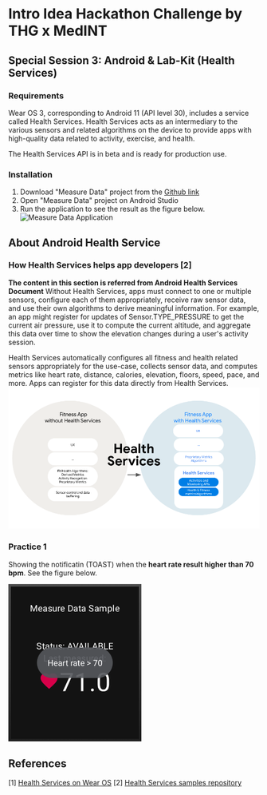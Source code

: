 # Intro Idea Hackathon Challenge by THG x MedINT

## Special Session 3:  Android & Lab-Kit (Health Services)

### Requirements
Wear OS 3, corresponding to Android 11 (API level 30), includes a service called Health Services. Health Services acts as an intermediary to the various sensors and related algorithms on the device to provide apps with high-quality data related to activity, exercise, and health.

The Health Services API is in beta and is ready for production use.

### Installation
1. Download "Measure Data" project from the [Github link](https://github.com/android/health-samples/tree/main/health-services)
2. Open "Measure Data" project on Android Studio 
3. Run the application to see the result as the figure below.
![Measure Data Application]((https://github.com/lalitanar/healthtechHackathon/blob/HealthServices/pic_hr_01.png))

## About Android Health Service
### How Health Services helps app developers [2]
**The content in this section is referred from Android Health Services Document**
Without Health Services, apps must connect to one or multiple sensors, configure each of them appropriately, receive raw sensor data, and use their own algorithms to derive meaningful information. For example, an app might register for updates of Sensor.TYPE_PRESSURE to get the current air pressure, use it to compute the current altitude, and aggregate this data over time to show the elevation changes during a user's activity session.

Health Services automatically configures all fitness and health related sensors appropriately for the use-case, collects sensor data, and computes metrics like heart rate, distance, calories, elevation, floors, speed, pace, and more. Apps can register for this data directly from Health Services.
![Health Services](https://github.com/lalitanar/healthtechHackathon/blob/HealthServices/pic_hr_02.png)

### Practice 1
Showing the notificatin (TOAST) when the **__heart rate result higher than 70 bpm__**. See the figure below.


![Heart rate > 70](https://github.com/lalitanar/healthtechHackathon/blob/HealthServices/pic_hr_03.png?raw=true)


## References
[1] [Health Services on Wear OS](https://developer.android.com/training/wearables/health-services)
[2] [Health Services samples repository](https://github.com/android/health-samples/tree/main/health-services)

